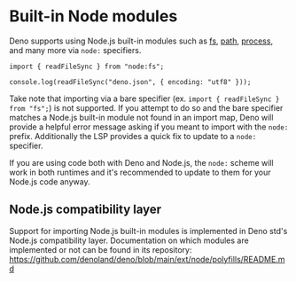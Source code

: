 # Built-in Node modules

Deno supports using Node.js built-in modules such as
[fs](https://nodejs.org/api/fs.html#file-system),
[path](https://nodejs.org/api/path.html#path),
[process](https://nodejs.org/api/process.html#process), and many more via
`node:` specifiers.

```ts, ignore
import { readFileSync } from "node:fs";

console.log(readFileSync("deno.json", { encoding: "utf8" }));
```

Take note that importing via a bare specifier (ex.
`import { readFileSync } from "fs";`) is not supported. If you attempt to do so
and the bare specifier matches a Node.js built-in module not found in an import
map, Deno will provide a helpful error message asking if you meant to import
with the `node:` prefix. Additionally the LSP provides a quick fix to update to
a `node:` specifier.

If you are using code both with Deno and Node.js, the `node:` scheme will work
in both runtimes and it's recommended to update to them for your Node.js code
anyway.

## Node.js compatibility layer

Support for importing Node.js built-in modules is implemented in Deno std's
Node.js compatibility layer. Documentation on which modules are implemented or
not can be found in its repository:
https://github.com/denoland/deno/blob/main/ext/node/polyfills/README.md
